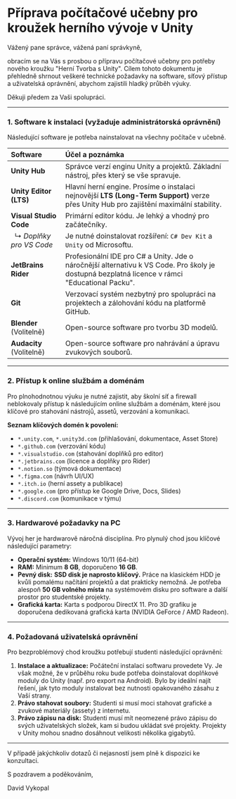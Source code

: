 # Příprava počítačové učebny pro kroužek herního vývoje v Unity

Vážený pane správce, vážená paní správkyně,

obracím se na Vás s prosbou o přípravu počítačové učebny pro potřeby nového kroužku "Herní Tvorba s Unity". Cílem tohoto dokumentu je přehledně shrnout veškeré technické požadavky na software, síťový přístup a uživatelská oprávnění, abychom zajistili hladký průběh výuky.

Děkuji předem za Vaši spolupráci.

---

### 1. Software k instalaci (vyžaduje administrátorská oprávnění)

Následující software je potřeba nainstalovat na všechny počítače v učebně.

| Software | Účel a poznámka |
| :--- | :--- |
| **Unity Hub** | Správce verzí enginu Unity a projektů. Základní nástroj, přes který se vše spravuje. |
| **Unity Editor (LTS)**| Hlavní herní engine. Prosíme o instalaci nejnovější **LTS (Long-Term Support)** verze přes Unity Hub pro zajištění maximální stability. |
| **Visual Studio Code** | Primární editor kódu. Je lehký a vhodný pro začátečníky. |
| &nbsp;&nbsp;↳ *Doplňky pro VS Code*| Je nutné doinstalovat rozšíření: `C# Dev Kit` a `Unity` od Microsoftu. |
| **JetBrains Rider** | Profesionální IDE pro C# a Unity. Jde o náročnější alternativu k VS Code. Pro školy je dostupná bezplatná licence v rámci "Educational Packu". |
| **Git** | Verzovací systém nezbytný pro spolupráci na projektech a zálohování kódu na platformě GitHub. |
| **Blender** (Volitelně)| Open-source software pro tvorbu 3D modelů. |
| **Audacity** (Volitelně)| Open-source software pro nahrávání a úpravu zvukových souborů. |

---

### 2. Přístup k online službám a doménám

Pro plnohodnotnou výuku je nutné zajistit, aby školní síť a firewall neblokovaly přístup k následujícím online službám a doménám, které jsou klíčové pro stahování nástrojů, assetů, verzování a komunikaci.

**Seznam klíčových domén k povolení:**
- `*.unity.com`, `*.unity3d.com` (přihlašování, dokumentace, Asset Store)
- `*.github.com` (verzování kódu)
- `*.visualstudio.com` (stahování doplňků pro editor)
- `*.jetbrains.com` (licence a doplňky pro Rider)
- `*.notion.so` (týmová dokumentace)
- `*.figma.com` (návrh UI/UX)
- `*.itch.io` (herní assety a publikace)
- `*.google.com` (pro přístup ke Google Drive, Docs, Slides)
- `*.discord.com` (komunikace v týmu)

---

### 3. Hardwarové požadavky na PC

Vývoj her je hardwarově náročná disciplína. Pro plynulý chod jsou klíčové následující parametry:

- **Operační systém:** Windows 10/11 (64-bit)
- **RAM:** Minimum **8 GB**, doporučeno **16 GB**.
- **Pevný disk:** **SSD disk je naprosto klíčový.** Práce na klasickém HDD je kvůli pomalému načítání projektů a dat prakticky nemožná. Je potřeba alespoň **50 GB volného místa** na systémovém disku pro software a další prostor pro studentské projekty.
- **Grafická karta:** Karta s podporou DirectX 11. Pro 3D grafiku je doporučena dedikovaná grafická karta (NVIDIA GeForce / AMD Radeon).

---

### 4. Požadovaná uživatelská oprávnění

Pro bezproblémový chod kroužku potřebují studenti následující oprávnění:

1.  **Instalace a aktualizace:** Počáteční instalaci softwaru provedete Vy. Je však možné, že v průběhu roku bude potřeba doinstalovat doplňkové moduly do Unity (např. pro export na Android). Bylo by ideální najít řešení, jak tyto moduly instalovat bez nutnosti opakovaného zásahu z Vaší strany.
2.  **Právo stahovat soubory:** Studenti si musí moci stahovat grafické a zvukové materiály (assety) z internetu.
3.  **Právo zápisu na disk:** Studenti musí mít neomezené právo zápisu do svých uživatelských složek, kam si budou ukládat své projekty. Projekty v Unity mohou snadno dosáhnout velikosti několika gigabytů.

---

V případě jakýchkoliv dotazů či nejasností jsem plně k dispozici ke konzultaci.

S pozdravem a poděkováním,

David Vykopal

